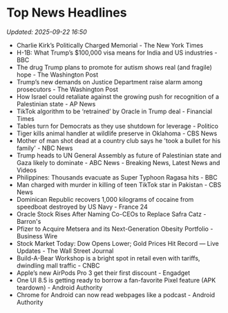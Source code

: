 # Top News Headlines

_Updated: 2025-09-22 16:50_

- Charlie Kirk’s Politically Charged Memorial - The New York Times
- H-1B: What Trump’s $100,000 visa means for India and US industries - BBC
- The drug Trump plans to promote for autism shows real (and fragile) hope - The Washington Post
- Trump’s new demands on Justice Department raise alarm among prosecutors - The Washington Post
- How Israel could retaliate against the growing push for recognition of a Palestinian state - AP News
- TikTok algorithm to be ‘retrained’ by Oracle in Trump deal - Financial Times
- Tables turn for Democrats as they use shutdown for leverage - Politico
- Tiger kills animal handler at wildlife preserve in Oklahoma - CBS News
- Mother of man shot dead at a country club says he 'took a bullet for his family' - NBC News
- Trump heads to UN General Assembly as future of Palestinian state and Gaza likely to dominate - ABC News - Breaking News, Latest News and Videos
- Philippines: Thousands evacuate as Super Typhoon Ragasa hits - BBC
- Man charged with murder in killing of teen TikTok star in Pakistan - CBS News
- Dominican Republic recovers 1,000 kilograms of cocaine from speedboat destroyed by US Navy - France 24
- Oracle Stock Rises After Naming Co-CEOs to Replace Safra Catz - Barron's
- Pfizer to Acquire Metsera and its Next-Generation Obesity Portfolio - Business Wire
- Stock Market Today: Dow Opens Lower; Gold Prices Hit Record — Live Updates - The Wall Street Journal
- Build-A-Bear Workshop is a bright spot in retail even with tariffs, dwindling mall traffic - CNBC
- Apple’s new AirPods Pro 3 get their first discount - Engadget
- One UI 8.5 is getting ready to borrow a fan-favorite Pixel feature (APK teardown) - Android Authority
- Chrome for Android can now read webpages like a podcast - Android Authority